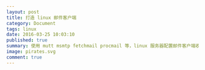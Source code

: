 ```yaml
---
layout: post
title: 打造 linux 邮件客户端
category: Document
tags: linux
date: 2016-03-25 10:03:10
published: true
summary: 使用 mutt msmtp fetchmail procmail 等，linux 服务器配置邮件客户端收发邮件。
image: pirates.svg
comment: true
---
```



